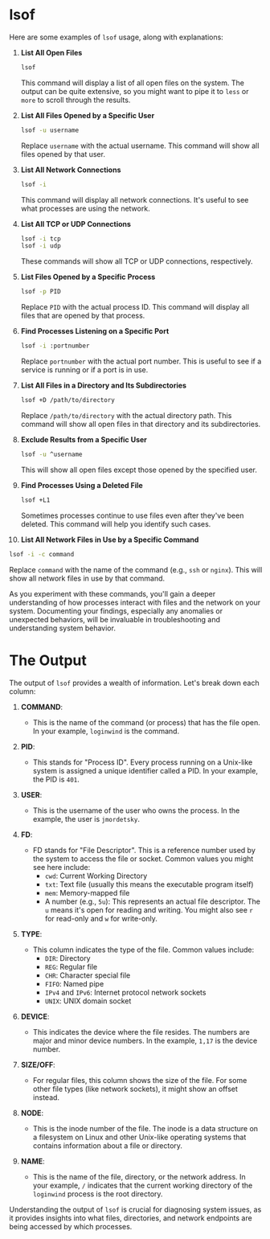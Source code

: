 # lsof

Here are some examples of `lsof` usage, along with explanations:

1. **List All Open Files**
   ```bash
   lsof
   ```
   This command will display a list of all open files on the system. The output can be quite extensive, so you might want to pipe it to `less` or `more` to scroll through the results.

2. **List All Files Opened by a Specific User**
   ```bash
   lsof -u username
   ```
   Replace `username` with the actual username. This command will show all files opened by that user.

3. **List All Network Connections**
   ```bash
   lsof -i
   ```
   This command will display all network connections. It's useful to see what processes are using the network.

4. **List All TCP or UDP Connections**
   ```bash
   lsof -i tcp
   lsof -i udp
   ```
   These commands will show all TCP or UDP connections, respectively.

5. **List Files Opened by a Specific Process**
   ```bash
   lsof -p PID
   ```
   Replace `PID` with the actual process ID. This command will display all files that are opened by that process.

6. **Find Processes Listening on a Specific Port**
   ```bash
   lsof -i :portnumber
   ```
   Replace `portnumber` with the actual port number. This is useful to see if a service is running or if a port is in use.

7. **List All Files in a Directory and Its Subdirectories**
   ```bash
   lsof +D /path/to/directory
   ```
   Replace `/path/to/directory` with the actual directory path. This command will show all open files in that directory and its subdirectories.

8. **Exclude Results from a Specific User**
   ```bash
   lsof -u ^username
   ```
   This will show all open files except those opened by the specified user.

9. **Find Processes Using a Deleted File**
   ```bash
   lsof +L1
   ```
   Sometimes processes continue to use files even after they've been deleted. This command will help you identify such cases.

10. **List All Network Files in Use by a Specific Command**
   ```bash
   lsof -i -c command
   ```
   Replace `command` with the name of the command (e.g., `ssh` or `nginx`). This will show all network files in use by that command.

As you experiment with these commands, you'll gain a deeper understanding of how processes interact with files and the network on your system. Documenting your findings, especially any anomalies or unexpected behaviors, will be invaluable in troubleshooting and understanding system behavior.

# The Output

The output of `lsof` provides a wealth of information. Let's break down each column:

1. **COMMAND**: 
   - This is the name of the command (or process) that has the file open. In your example, `loginwind` is the command.

2. **PID**: 
   - This stands for "Process ID". Every process running on a Unix-like system is assigned a unique identifier called a PID. In your example, the PID is `401`.

3. **USER**: 
   - This is the username of the user who owns the process. In the example, the user is `jmordetsky`.

4. **FD**: 
   - FD stands for "File Descriptor". This is a reference number used by the system to access the file or socket. Common values you might see here include:
     - `cwd`: Current Working Directory
     - `txt`: Text file (usually this means the executable program itself)
     - `mem`: Memory-mapped file
     - A number (e.g., `5u`): This represents an actual file descriptor. The `u` means it's open for reading and writing. You might also see `r` for read-only and `w` for write-only.

5. **TYPE**: 
   - This column indicates the type of the file. Common values include:
     - `DIR`: Directory
     - `REG`: Regular file
     - `CHR`: Character special file
     - `FIFO`: Named pipe
     - `IPv4` and `IPv6`: Internet protocol network sockets
     - `UNIX`: UNIX domain socket

6. **DEVICE**: 
   - This indicates the device where the file resides. The numbers are major and minor device numbers. In the example, `1,17` is the device number.

7. **SIZE/OFF**: 
   - For regular files, this column shows the size of the file. For some other file types (like network sockets), it might show an offset instead.

8. **NODE**: 
   - This is the inode number of the file. The inode is a data structure on a filesystem on Linux and other Unix-like operating systems that contains information about a file or directory.

9. **NAME**: 
   - This is the name of the file, directory, or the network address. In your example, `/` indicates that the current working directory of the `loginwind` process is the root directory.

Understanding the output of `lsof` is crucial for diagnosing system issues, as it provides insights into what files, directories, and network endpoints are being accessed by which processes.
